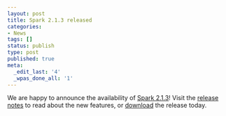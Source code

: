 ```yaml
---
layout: post
title: Spark 2.1.3 released
categories:
- News
tags: []
status: publish
type: post
published: true
meta:
  _edit_last: '4'
  _wpas_done_all: '1'
---
```

We are happy to announce the availability of <a href="{{site.baseurl}}/releases/spark-release-2-1-3.html" title="Spark Release 2.3.1">Spark 2.1.3</a>! Visit the <a href="{{site.baseurl}}/releases/spark-release-2-3-1.html" title="Spark Release 2.3.1">release notes</a> to read about the new features, or <a href="{{site.baseurl}}/downloads.html">download</a> the release today.
